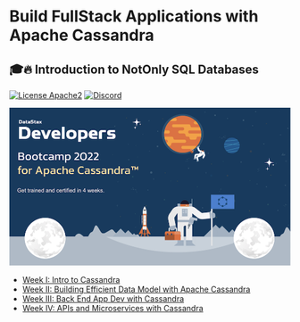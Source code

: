 # Build FullStack Applications with Apache Cassandra

## 🎓🔥 Introduction to NotOnly SQL Databases

[![License Apache2](https://img.shields.io/hexpm/l/plug.svg)](http://www.apache.org/licenses/LICENSE-2.0)
[![Discord](https://img.shields.io/discord/685554030159593522)](https://discord.com/widget?id=685554030159593522&theme=dark)

<img src="img/splash.png?raw=true"  width="600px"/>

* [Week I: Intro to Cassandra](https://github.com/datastaxdevs/bootcamp-fullstack-apps-with-cassandra/tree/main/week1-intro-to-cassandra)
* [Week II: Building Efficient Data Model with Apache Cassandra](https://github.com/datastaxdevs/bootcamp-fullstack-apps-with-cassandra/tree/main/week2-data-modelling)
* [Week III: Back End App Dev with Cassandra](week3-app-development)
* [Week IV: APIs and Microservices with Cassandra](week4-api-microservices)


